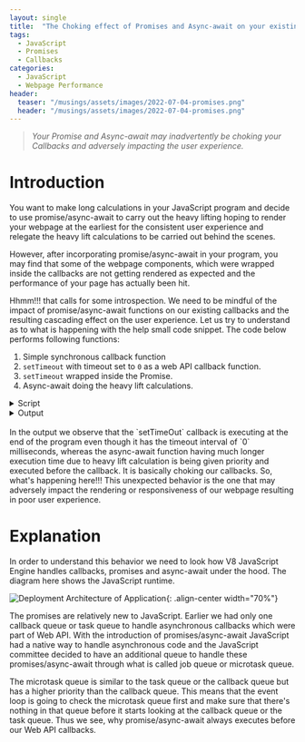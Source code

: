 ```yaml
---
layout: single
title:  "The Choking effect of Promises and Async-await on your existing Callbacks"
tags:
  - JavaScript
  - Promises
  - Callbacks
categories:
  - JavaScript
  - Webpage Performance
header:
  teaser: "/musings/assets/images/2022-07-04-promises.png"
  header: "/musings/assets/images/2022-07-04-promises.png"
---
```


  > *Your Promise and Async-await may inadvertently be choking your Callbacks and adversely impacting the user experience.*

# Introduction
You want to make long calculations in your JavaScript program and decide to use promise/async-await to carry out the heavy lifting hoping to render your webpage at the earliest for the consistent user experience and relegate the heavy lift calculations to be carried out behind the scenes.

However, after incorporating promise/async-await in your program, you may find that some of the webpage components, which were wrapped inside the callbacks are not getting rendered as expected and the performance of your page has actually been hit. 

Hhmm!!! that calls for some introspection. We need to be mindful of the impact of promise/async-await functions on our existing callbacks and the resulting cascading effect on the user experience. Let us try to understand as to what is happening with the help small code snippet. The code below performs following functions:

1. Simple synchronous callback function
2. `setTimeout` with timeout set to `0` as a web API callback function.
3. `setTimeout` wrapped inside the Promise.
4. Async-await doing the heavy lift calculations.

<details>
  <summary>Script</summary>  
  {% highlight javascript linenos %}
  import { hrtime } from 'node:process';
  const startTime = hrtime.bigint();

  function banner(name) {
    const diffTime = hrtime.bigint() - startTime;
    console.log(`${diffTime} : ${name}`);
  }

  banner('Started Main');

  // Section 1: Simple synchronous callback function
  const syncFuncCallback = (name)=>name('Inside synchronous function callback');
  syncFuncCallback(banner);

  // Section 2: `setTimeout` with timeout set to `0` as a callback function.
  setTimeout(()=>{
    banner('Inside async callback');
  }, 0);

  // Section 3: `setTimeout` wrapped inside the Promise.
  const _ = new Promise(resolve => {
      setTimeout(() => {
        banner('Inside wrapped callback');
        resolve();
      }, 0);
    });

  // Section 4: Async-await doing the heavy lift calculations.
  async function longCalculation() {
    const _ = await new Promise(resolve => resolve());
    banner('Inside async microtask: awaiting for long calculation to finish');
    for (let i = 0; i < 5; i++) {
      for (let j = 0; j < 1000000000; j++);
      banner('Waiting...');
    }
  };

  // Async-await function being called multiple times
  longCalculation();
  longCalculation();

  banner('Finished Main');
  {% endhighlight %}
</details>

<details>
  <summary>Output</summary>
  {% highlight console %}  
  36900 : Started Main
  3578600 : Inside synchronous function callback
  4752400 : Finished Main
  5192000 : Inside async microtask: awaiting for long calculation to finish
  817667900 : Waiting...
  1632834400 : Waiting...
  2042245200 : Waiting...
  2448202900 : Waiting...
  2853205800 : Waiting...
  2853816200 : Inside async microtask: awaiting for long calculation to finish
  3664469800 : Waiting...
  4070420800 : Waiting...
  4474460300 : Waiting...
  4877473000 : Waiting...
  5283404000 : Waiting...
  5285441000 : Inside async callback
  5286196200 : Inside wrapped callback
  {% endhighlight %}
</details>

<br>
In the output we observe that the `setTimeOut` callback is executing at the end of the program even though it has the timeout interval of `0` milliseconds, whereas the async-await function having much longer execution time due to heavy lift calculation is being given priority and executed before the callback. It is basically choking our callbacks. So, what's happening here!!! This unexpected behavior is the one that may adversely impact the rendering or responsiveness of our webpage resulting in poor user experience.

# Explanation

In order to understand this behavior we need to look how V8 JavaScript Engine handles callbacks, promises and async-await under the hood. The diagram here shows the JavaScript runtime. 

![Deployment Architecture of Application](/musings/assets/images/2022-07-04-promises.png){: .align-center width="70%"}

The promises are relatively new to JavaScript. Earlier we had only one callback queue or task queue to handle asynchronous callbacks which were part of Web API. With the introduction of promises/async-await JavaScript had a native way to handle asynchronous code and the JavaScript committee decided to have an additional queue to handle these promises/async-await through what is called job queue or microtask queue.

The microtask queue is similar to the task queue or the callback queue but has a higher priority than the callback queue. This means that the event loop is going to check the microtask queue first and make sure that there's nothing in that queue before it starts looking at the callback queue or the task queue. Thus we see, why promise/async-await always executes before our Web API callbacks.
